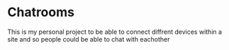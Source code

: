 # Chatrooms
This is my personal project to be able to connect diffrent devices within a site and so people could be able to chat with eachother
